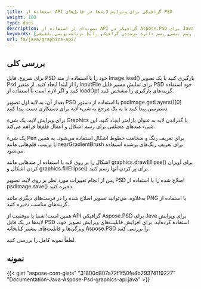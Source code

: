 ```yaml
---
title: استفاده از API گرافیکی برای ویرایش لایه‌ها در فایل‌های PSD
weight: 100
type: docs
description: نمونه‌ای از استفاده از API گرافیکی در Aspose.PSD برای Java
keywords: [بروزرسانی لایه, رسم دایره, رسم بیضی, رسم دایره پرشده, گرافیک, رابط برنامه‌نویسی تلفیقی PSD, جاوا, نمونه کد]
url: fa/java/graphics-api/
---
```


## **بررسی کلی**
برای شروع، فایل PSD خود را با استفاده از متد Image.load() بارگیری کنید یا یک تصویر Psd را از ابتدا ایجاد کنید. از متغیر inputFile برای نمایش مسیر فایل PSD خود استفاده کنید و اگر لازم است با استفاده از loadOpt گزینه‌های بارگیری را مشخص کنید.

بعداز آن، به لایه اول تصویر PSD با استفاده از دستور psdImage.getLayers()[0] دسترسی پیدا کنید تا به یک مرجع به شیء لایه برای دستکاری دست پیدا کنید.

برای ویرایش لایه، یک شیء Graphics با گذراندن لایه به عنوان پارامتر ایجاد کنید. این شیء متدهای مختلفی برای رسم اشکال و اعمال قلم‌ها فراهم می‌کند.

یک شیء Pen برای تعریف رنگ و ضخامت خطوط اشکال استفاده می‌شود. به همین ترتیب، قلم‌هایی مانند LinearGradientBrush برای تعریف رنگ‌های پرشده استفاده می‌شود.

اشکال را بر روی لایه با استفاده از متدهایی مانند graphics.drawEllipse() برای آویزان کردن اشکال و graphics.fillEllipse() برای پر کردن آنها رسم کنید.

پس از انجام تغییرات مورد نظر بر روی لایه، تصویر PSD اصلاح شده را با استفاده از psdImage.save() ذخیره کنید.

به‌علاوه، می‌توانید تصویر اصلاح شده را در فرمت‌های دیگری مانند PNG با استفاده از گزینه‌های مناسب ذخیره کنید.

همین است! شما با موفقیت از API گرافیکی Aspose.PSD برای Java برای ویرایش لایه‌ها در یک فایل PSD استفاده کرده‌اید. برای افزایش قابلیت‌های ویرایش تصویر خود، ویژگی‌ها و قابلیت‌های بیشتر کتابخانه Aspose.PSD را بررسی کنید.

لطفاً نمونه کامل را بررسی کنید.

## **نمونه**
{{< gist "aspose-com-gists" "31800d807a72f1f50fe4b29374119227" "Documentation-Java-Aspose-Psd-graphics-api.java" >}}
